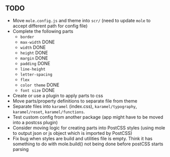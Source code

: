 ## TODO

- Move `mole.config.js` and theme into `scr/` (need to update `mole` to accept different path for config file)
- Complete the following parts
  - `border` 
  - `max-width` DONE
  - `width` DONE
  - `height` DONE
  - `margin` DONE
  - `padding` DONE
  - `line-height`
  - `letter-spacing`
  - `flex`
  - `color theme` DONE
  - `font size` DONE
- Create or use a plugin to apply parts to css
- Move parts/property definitions to separate file from theme
- Separate files into `karamel` (index.css), `karamel/typography`, `karamel/reset`, `karamel/functions`.
- Test custom config from another package (app might have to be moved into a postcss plugin)
- Consider moving logic for creating parts into PostCSS styles (using mole to output json or js object which is imported by PostCSS)
- Fix bug when styles are build and utilities file is empty. Think it has something to do with mole.build() not being done before postCSS starts parsing